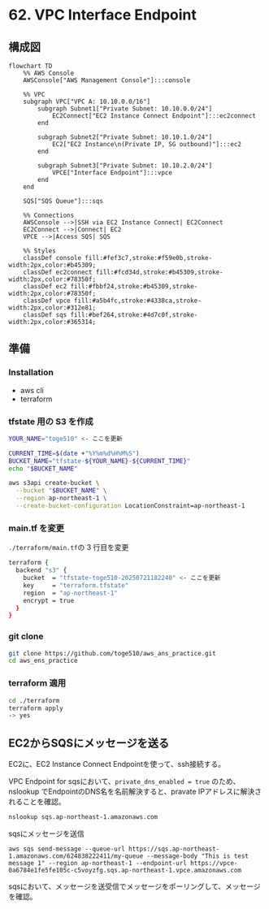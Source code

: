 # 62. VPC Interface Endpoint

## 構成図

```mermaid
flowchart TD
    %% AWS Console
    AWSConsole["AWS Management Console"]:::console

    %% VPC
    subgraph VPC["VPC A: 10.10.0.0/16"]
        subgraph Subnet1["Private Subnet: 10.10.0.0/24"]
            EC2Connect["EC2 Instance Connect Endpoint"]:::ec2connect
        end

        subgraph Subnet2["Private Subnet: 10.10.1.0/24"]
            EC2["EC2 Instance\n(Private IP, SG outbound)"]:::ec2
        end

        subgraph Subnet3["Private Subnet: 10.10.2.0/24"]
            VPCE["Interface Endpoint"]:::vpce
        end
    end

    SQS["SQS Queue"]:::sqs

    %% Connections
    AWSConsole -->|SSH via EC2 Instance Connect| EC2Connect
    EC2Connect -->|Connect| EC2
    VPCE -->|Access SQS| SQS

    %% Styles
    classDef console fill:#fef3c7,stroke:#f59e0b,stroke-width:2px,color:#b45309;
    classDef ec2connect fill:#fcd34d,stroke:#b45309,stroke-width:2px,color:#78350f;
    classDef ec2 fill:#fbbf24,stroke:#b45309,stroke-width:2px,color:#78350f;
    classDef vpce fill:#a5b4fc,stroke:#4338ca,stroke-width:2px,color:#312e81;
    classDef sqs fill:#bef264,stroke:#4d7c0f,stroke-width:2px,color:#365314;

```


## 準備

### Installation

* aws cli
* terraform

### tfstate 用の S3 を作成

```bash
YOUR_NAME="toge510" <- ここを更新

CURRENT_TIME=$(date +"%Y%m%d%H%M%S")
BUCKET_NAME="tfstate-${YOUR_NAME}-${CURRENT_TIME}"
echo "$BUCKET_NAME"

aws s3api create-bucket \
  --bucket "$BUCKET_NAME" \
  --region ap-northeast-1 \
  --create-bucket-configuration LocationConstraint=ap-northeast-1
```

### main.tf を変更

`./terraform/main.tf`の 3 行目を変更

```bash
terraform {
  backend "s3" {
    bucket  = "tfstate-toge510-20250721182240" <- ここを更新
    key     = "terraform.tfstate"
    region  = "ap-northeast-1"
    encrypt = true
  }
}
```

### git clone 

```bash
git clone https://github.com/toge510/aws_ans_practice.git
cd aws_ens_practice
```

### terraform 適用

```bash
cd ./terraform
terraform apply
-> yes
```

## EC2からSQSにメッセージを送る

EC2に、EC2 Instance Connect Endpointを使って、ssh接続する。


VPC Endpoint for sqsにおいて、`private_dns_enabled = true` のため、nslookup でEndpointのDNS名を名前解決すると、pravate IPアドレスに解決されることを確認。

```bash
nslookup sqs.ap-northeast-1.amazonaws.com
```

sqsにメッセージを送信

```
aws sqs send-message --queue-url https://sqs.ap-northeast-1.amazonaws.com/624838222411/my-queue --message-body "This is test message 1" --region ap-northeast-1 --endpoint-url https://vpce-0a6784e1fe5fe105c-c5voyzfg.sqs.ap-northeast-1.vpce.amazonaws.com
```

sqsにおいて、メッセージを送受信でメッセージをポーリングして、メッセージを確認。